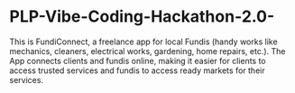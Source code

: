 # PLP-Vibe-Coding-Hackathon-2.0-
This is FundiConnect, a freelance app for local Fundis (handy works like mechanics, cleaners, electrical works, gardening, home repairs, etc.). The App connects clients and fundis online, making it easier for clients to access trusted services and fundis to access ready markets for their services.

